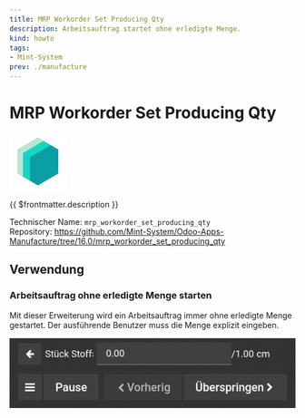 ```yaml
---
title: MRP Workorder Set Producing Qty
description: Arbeitsauftrag startet ohne erledigte Menge.
kind: howto
tags:
- Mint-System
prev: ./manufacture
---
```

# MRP Workorder Set Producing Qty
![icon_oms_box](attachments/icons_odoo_mint_system.png)

{{ $frontmatter.description }}

Technischer Name: `mrp_workorder_set_producing_qty`\
Repository: <https://github.com/Mint-System/Odoo-Apps-Manufacture/tree/16.0/mrp_workorder_set_producing_qty>

## Verwendung

### Arbeitsauftrag ohne erledigte Menge starten

Mit dieser Erweiterung wird ein Arbeitsauftrag immer ohne erledigte Menge gestartet. Der ausführende Benutzer muss die Menge explizit eingeben.

![](attachments/MRP%20Workorder%20Set%20Producing%20Qty.png)
